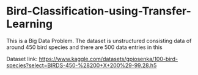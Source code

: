 # Bird-Classification-using-Transfer-Learning

This is a Big Data Problem.
The dataset is unstructured consisting data of around 450 bird species and there are 500 data entries in this

Dataset link: https://www.kaggle.com/datasets/gpiosenka/100-bird-species?select=BIRDS-450-%28200+X+200%29-99.28.h5
